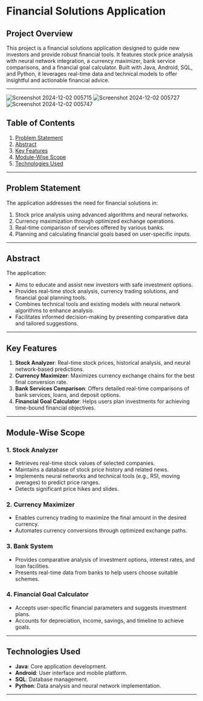 # Financial Solutions Application

## Project Overview
This project is a financial solutions application designed to guide new investors and provide robust financial tools. It features stock price analysis with neural network integration, a currency maximizer, bank service comparisons, and a financial goal calculator. Built with Java, Android, SQL, and Python, it leverages real-time data and technical models to offer insightful and actionable financial advice.

---

![Screenshot 2024-12-02 005715](https://github.com/user-attachments/assets/c4791888-6cf9-43e5-854b-1586800ac651)
![Screenshot 2024-12-02 005727](https://github.com/user-attachments/assets/c253e8c4-f7a2-4750-988a-27fdf986fd61)
![Screenshot 2024-12-02 005747](https://github.com/user-attachments/assets/61df53a1-3e65-41f3-aadc-cd1cf9043193)

## Table of Contents
1. [Problem Statement](#problem-statement)
2. [Abstract](#abstract)
3. [Key Features](#key-features)
4. [Module-Wise Scope](#module-wise-scope)
5. [Technologies Used](#technologies-used)

---

## Problem Statement
The application addresses the need for financial solutions in:
1. Stock price analysis using advanced algorithms and neural networks.
2. Currency maximization through optimized exchange operations.
3. Real-time comparison of services offered by various banks.
4. Planning and calculating financial goals based on user-specific inputs.

---

## Abstract
The application:
- Aims to educate and assist new investors with safe investment options.
- Provides real-time stock analysis, currency trading solutions, and financial goal planning tools.
- Combines technical tools and existing models with neural network algorithms to enhance analysis.
- Facilitates informed decision-making by presenting comparative data and tailored suggestions.

---

## Key Features
1. **Stock Analyzer**: Real-time stock prices, historical analysis, and neural network-based predictions.
2. **Currency Maximizer**: Maximizes currency exchange chains for the best final conversion rate.
3. **Bank Services Comparison**: Offers detailed real-time comparisons of bank services, loans, and deposit options.
4. **Financial Goal Calculator**: Helps users plan investments for achieving time-bound financial objectives.

---

## Module-Wise Scope

### 1. Stock Analyzer
- Retrieves real-time stock values of selected companies.
- Maintains a database of stock price history and related news.
- Implements neural networks and technical tools (e.g., RSI, moving averages) to predict price ranges.
- Detects significant price hikes and slides.

### 2. Currency Maximizer
- Enables currency trading to maximize the final amount in the desired currency.
- Automates currency conversions through optimized exchange paths.

### 3. Bank System
- Provides comparative analysis of investment options, interest rates, and loan facilities.
- Presents real-time data from banks to help users choose suitable schemes.

### 4. Financial Goal Calculator
- Accepts user-specific financial parameters and suggests investment plans.
- Accounts for depreciation, income, savings, and timeline to achieve goals.

---

## Technologies Used
- **Java**: Core application development.
- **Android**: User interface and mobile platform.
- **SQL**: Database management.
- **Python**: Data analysis and neural network implementation.

---






